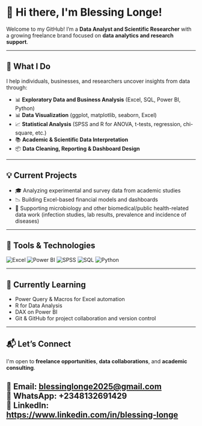 # 👋 Hi there, I'm Blessing Longe!

Welcome to my GitHub! I’m a **Data Analyst and Scientific Researcher** with a growing freelance brand focused on **data analytics and research support**.

---

## 🔎 What I Do

I help individuals, businesses, and researchers uncover insights from data through:

- 📊 **Exploratory Data and Business Analysis** (Excel, SQL, Power BI, Python)
- 📊 **Data Visualization** (ggplot, matplotlib, seaborn, Excel)
- 📈 **Statistical Analysis** (SPSS and R for ANOVA, t-tests, regression, chi-square, etc.)
- 📚 **Academic & Scientific Data Interpretation**
- 📦 **Data Cleaning, Reporting & Dashboard Design**

---

## 💡 Current Projects

- 🎓 Analyzing experimental and survey data from academic studies
- 📉 Building Excel-based financial models and dashboards
- 🧪 Supporting microbiology and other biomedical/public health-related data work (infection studies, lab results, prevalence and incidence of diseases)


---

## 🚀 Tools & Technologies

![Excel](https://img.shields.io/badge/Microsoft_Excel-217346?style=for-the-badge&logo=microsoft-excel&logoColor=white)
![Power BI](https://img.shields.io/badge/Power_BI-F2C811?style=for-the-badge&logo=powerbi&logoColor=black)
![SPSS](https://img.shields.io/badge/SPSS-005CA5?style=for-the-badge&logo=ibm&logoColor=white)
![SQL](https://img.shields.io/badge/SQL-4479A1?style=for-the-badge&logo=sqlite&logoColor=white)
![Python](https://img.shields.io/badge/Python-3776AB?style=for-the-badge&logo=python&logoColor=white)

---

## 🌱 Currently Learning

- Power Query & Macros for Excel automation  
- R for Data Analysis
- DAX on Power BI
- Git & GitHub for project collaboration and version control  

---

## 📬 Let’s Connect

I'm open to **freelance opportunities**, **data collaborations**, and **academic consulting**.

📧 Email: blessinglonge2025@gmail.com  
📱 WhatsApp: +2348132691429  
🔗 LinkedIn: https://www.linkedin.com/in/blessing-longe
---

